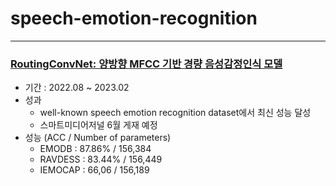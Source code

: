 # speech-emotion-recognition
<hr>

### [RoutingConvNet: 양방향 MFCC 기반 경량 음성감정인식 모델](https://drive.google.com/file/d/1DBfajnCAWIlKifMxQDGri0Mz3LAZ7pV9/view)
- 기간 : 2022.08 ~ 2023.02
- 성과
  - well-known speech emotion recognition dataset에서 최신 성능 달성
  - 스마트미디어저널 6월 게재 예정
- 성능 (ACC / Number of parameters)
  - EMODB : 87.86% / 156,384
  - RAVDESS : 83.44% / 156,449
  - IEMOCAP : 66,06 / 156,189
